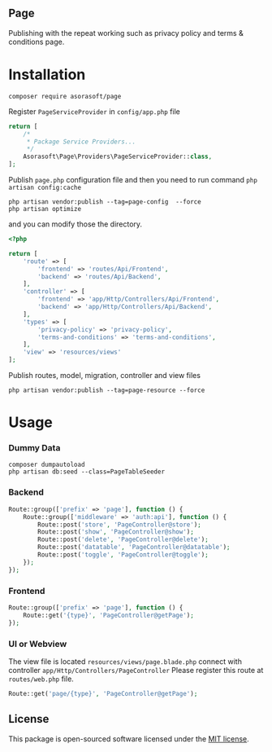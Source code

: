 Page
---------------------------
Publishing with the repeat working such as privacy policy and terms & conditions page.

# Installation

```
composer require asorasoft/page
```

Register `PageServiceProvider` in `config/app.php` file

```php
return [
    /*
     * Package Service Providers...
     */
    Asorasoft\Page\Providers\PageServiceProvider::class,
];
```

Publish `page.php` configuration file and then you need to run command `php artisan config:cache`

```shell
php artisan vendor:publish --tag=page-config  --force
php artisan optimize
```

and you can modify those the directory.

```php
<?php

return [
    'route' => [
        'frontend' => 'routes/Api/Frontend',
        'backend' => 'routes/Api/Backend',
    ],
    'controller' => [
        'frontend' => 'app/Http/Controllers/Api/Frontend',
        'backend' => 'app/Http/Controllers/Api/Backend',
    ],
    'types' => [
        'privacy-policy' => 'privacy-policy',
        'terms-and-conditions' => 'terms-and-conditions',
    ],
    'view' => 'resources/views'
];
```

Publish routes, model, migration, controller and view files

```shell
php artisan vendor:publish --tag=page-resource --force
```
# Usage

### Dummy Data

```shell
composer dumpautoload
php artisan db:seed --class=PageTableSeeder
```

### Backend

```php
Route::group(['prefix' => 'page'], function () {
    Route::group(['middleware' => 'auth:api'], function () {
        Route::post('store', 'PageController@store');
        Route::post('show', 'PageController@show');
        Route::post('delete', 'PageController@delete');
        Route::post('datatable', 'PageController@datatable');
        Route::post('toggle', 'PageController@toggle');
    });
});
```

### Frontend

```php
Route::group(['prefix' => 'page'], function () {
    Route::get('{type}', 'PageController@getPage');
});
```

### UI or Webview

The view file is located `resources/views/page.blade.php` 
connect with controller `app/Http/Controllers/PageController`
Please register this route at `routes/web.php` file.

```php
Route::get('page/{type}', 'PageController@getPage');
```
## License

This package is open-sourced software licensed under the [MIT license](https://opensource.org/licenses/MIT).
